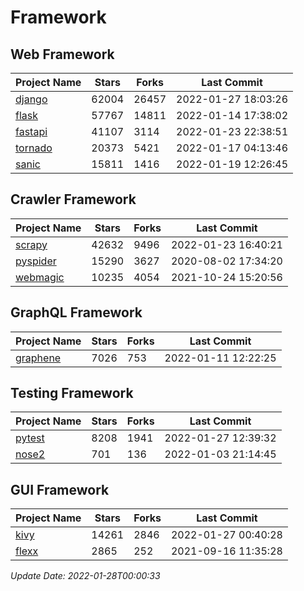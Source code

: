 # Framework

## Web Framework
| Project Name | Stars | Forks | Last Commit |
| ------------ | ----- | ----- | ----------- |
| [django](https://github.com/django/django) | 62004 | 26457 | 2022-01-27 18:03:26 |
| [flask](https://github.com/pallets/flask) | 57767 | 14811 | 2022-01-14 17:38:02 |
| [fastapi](https://github.com/tiangolo/fastapi) | 41107 | 3114 | 2022-01-23 22:38:51 |
| [tornado](https://github.com/tornadoweb/tornado) | 20373 | 5421 | 2022-01-17 04:13:46 |
| [sanic](https://github.com/sanic-org/sanic) | 15811 | 1416 | 2022-01-19 12:26:45 |

## Crawler Framework
| Project Name | Stars | Forks | Last Commit |
| ------------ | ----- | ----- | ----------- |
| [scrapy](https://github.com/scrapy/scrapy) | 42632 | 9496 | 2022-01-23 16:40:21 |
| [pyspider](https://github.com/binux/pyspider) | 15290 | 3627 | 2020-08-02 17:34:20 |
| [webmagic](https://github.com/code4craft/webmagic) | 10235 | 4054 | 2021-10-24 15:20:56 |

## GraphQL Framework
| Project Name | Stars | Forks | Last Commit |
| ------------ | ----- | ----- | ----------- |
| [graphene](https://github.com/graphql-python/graphene) | 7026 | 753 | 2022-01-11 12:22:25 |

## Testing Framework
| Project Name | Stars | Forks | Last Commit |
| ------------ | ----- | ----- | ----------- |
| [pytest](https://github.com/pytest-dev/pytest) | 8208 | 1941 | 2022-01-27 12:39:32 |
| [nose2](https://github.com/nose-devs/nose2) | 701 | 136 | 2022-01-03 21:14:45 |

## GUI Framework
| Project Name | Stars | Forks | Last Commit |
| ------------ | ----- | ----- | ----------- |
| [kivy](https://github.com/kivy/kivy) | 14261 | 2846 | 2022-01-27 00:40:28 |
| [flexx](https://github.com/flexxui/flexx) | 2865 | 252 | 2021-09-16 11:35:28 |

*Update Date: 2022-01-28T00:00:33*